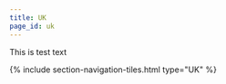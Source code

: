 ```yaml
---
title: UK
page_id: uk
---
```


This is test text

{% include section-navigation-tiles.html type="UK" %}
